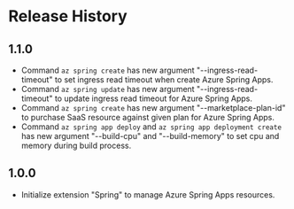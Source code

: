 Release History
===============
1.1.0
---
* Command `az spring create` has new argument "--ingress-read-timeout" to set ingress read timeout when create Azure Spring Apps.
* Command `az spring update` has new argument "--ingress-read-timeout" to update ingress read timeout for Azure Spring Apps.
* Command `az spring create` has new argument "--marketplace-plan-id" to purchase SaaS resource against given plan for Azure Spring Apps.
* Command `az spring app deploy` and `az spring app deployment create` has new argument "--build-cpu" and "--build-memory" to set cpu and memory during build process.

1.0.0
---
* Initialize extension "Spring" to manage Azure Spring Apps resources.
